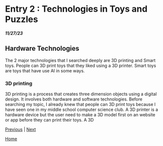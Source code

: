 # Entry 2 : Technologies in Toys and Puzzles 
##### 11/27/23

## Hardware Technologies
The 2 major technologies that I searched deeply are 3D printing and Smart toys. People can 3D print toys that they liked using a 3D printer. Smart toys are toys that have use AI in some ways. 

### 3D printing 
3D printing is a process that creates three dimension objects using a digital design. It involves both hardware and software technologies. Before searching my topic, I already knew that people can 3D print toys because I have seen one in my middle school computer science club.  A 3D printer is a hardware device but the user need to make a 3D model first on an website or app before they can print their toys. A 3D




[Previous](entry01.md) | [Next](entry03.md)

[Home](../README.md)